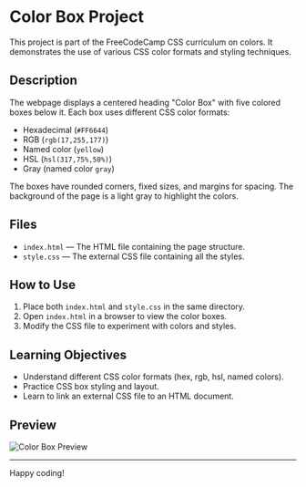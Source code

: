 # Color Box Project

This project is part of the FreeCodeCamp CSS curriculum on colors. It demonstrates the use of various CSS color formats and styling techniques.

## Description

The webpage displays a centered heading "Color Box" with five colored boxes below it. Each box uses different CSS color formats:

- Hexadecimal (`#FF6644`)
- RGB (`rgb(17,255,177)`)
- Named color (`yellow`)
- HSL (`hsl(317,75%,50%)`)
- Gray (named color `gray`)

The boxes have rounded corners, fixed sizes, and margins for spacing. The background of the page is a light gray to highlight the colors.

## Files

- `index.html` — The HTML file containing the page structure.
- `style.css` — The external CSS file containing all the styles.

## How to Use

1. Place both `index.html` and `style.css` in the same directory.
2. Open `index.html` in a browser to view the color boxes.
3. Modify the CSS file to experiment with colors and styles.

## Learning Objectives

- Understand different CSS color formats (hex, rgb, hsl, named colors).
- Practice CSS box styling and layout.
- Learn to link an external CSS file to an HTML document.

## Preview

![Color Box Preview](https://i.postimg.cc/7YQ7FwY0/Screenshot-2025-05-30-16-22-34-758.jpg)

---

Happy coding!
